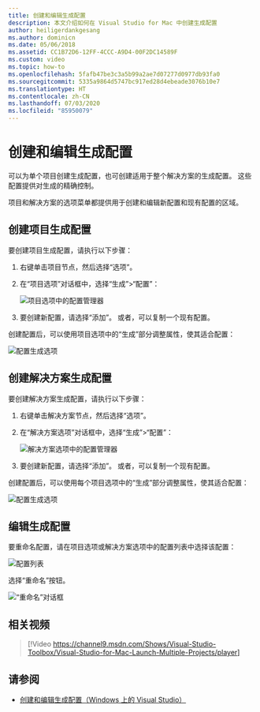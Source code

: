 ```yaml
---
title: 创建和编辑生成配置
description: 本文介绍如何在 Visual Studio for Mac 中创建生成配置
author: heiligerdankgesang
ms.author: dominicn
ms.date: 05/06/2018
ms.assetid: CC1B72D6-12FF-4CCC-A9D4-00F2DC14589F
ms.custom: video
ms.topic: how-to
ms.openlocfilehash: 5fafb47be3c3a5b99a2ae7d07277d0977db93fa0
ms.sourcegitcommit: 5335a9864d5747bc917ed28d4ebeade3076b10e7
ms.translationtype: HT
ms.contentlocale: zh-CN
ms.lasthandoff: 07/03/2020
ms.locfileid: "85950079"
---
```

# <a name="creating-and-editing-build-configurations"></a>创建和编辑生成配置

可以为单个项目创建生成配置，也可创建适用于整个解决方案的生成配置。 这些配置提供对生成的精确控制。

项目和解决方案的选项菜单都提供用于创建和编辑新配置和现有配置的区域。

## <a name="creating-a-project-build-configurations"></a>创建项目生成配置

要创建项目生成配置，请执行以下步骤：

1. 右键单击项目节点，然后选择“选项”。

2. 在“项目选项”对话框中，选择“生成”>“配置”：

    ![项目选项中的配置管理器](media/create-and-edit-configurations-image2.png)

3. 要创建新配置，请选择“添加”。 或者，可以复制一个现有配置。

创建配置后，可以使用项目选项中的“生成”部分调整属性，使其适合配置：

![配置生成选项](media/create-and-edit-configurations-image3.png)

## <a name="creating-a-solution-build-configuration"></a>创建解决方案生成配置

要创建解决方案生成配置，请执行以下步骤：

1. 右键单击解决方案节点，然后选择“选项”。

2. 在“解决方案选项”对话框中，选择“生成”>“配置”：

    ![解决方案选项中的配置管理器](media/create-and-edit-configurations-image1.png)

3. 要创建新配置，请选择“添加”。 或者，可以复制一个现有配置。

创建配置后，可以使用每个项目选项中的“生成”部分调整属性，使其适合配置：

![配置生成选项](media/create-and-edit-configurations-image3.png)

## <a name="editing-a-build-configuration"></a>编辑生成配置

要重命名配置，请在项目选项或解决方案选项中的配置列表中选择该配置：

![配置列表](media/create-and-edit-configurations-image4.png)

选择“重命名”按钮。

![“重命名”对话框](media/create-and-edit-configurations-image5.png)

## <a name="related-video"></a>相关视频

> [!Video https://channel9.msdn.com/Shows/Visual-Studio-Toolbox/Visual-Studio-for-Mac-Launch-Multiple-Projects/player]

## <a name="see-also"></a>请参阅

- [创建和编辑生成配置（Windows 上的 Visual Studio）](/visualstudio/ide/how-to-create-and-edit-configurations)